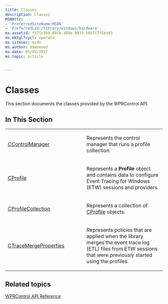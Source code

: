 ```yaml
---
title: Classes
description: Classes
MSHAttr:
- 'PreferredSiteName:MSDN'
- 'PreferredLib:/library/windows/hardware'
ms.assetid: f371c3b9-085b-499e-8933-505ff7f5bd45
ms.mktglfcycl: operate
ms.sitesec: msdn
ms.author: dawnwood
ms.date: 05/05/2017
ms.topic: article


---
```


# Classes


This section documents the classes provided by the WPRControl API.

## In This Section


<table>
<colgroup>
<col width="50%" />
<col width="50%" />
</colgroup>
<tbody>
<tr class="odd">
<td><p><a href="ccontrolmanager.md" data-raw-source="[CControlManager](ccontrolmanager.md)">CControlManager</a></p></td>
<td><p>Represents the control manager that runs a profile collection.</p></td>
</tr>
<tr class="even">
<td><p><a href="cprofile.md" data-raw-source="[CProfile](cprofile.md)">CProfile</a></p></td>
<td><p>Represents a <strong>Profile</strong> object and contains data to configure Event Tracing for Windows (ETW) sessions and providers.</p></td>
</tr>
<tr class="odd">
<td><p><a href="cprofilecollection.md" data-raw-source="[CProfileCollection](cprofilecollection.md)">CProfileCollection</a></p></td>
<td><p>Represents a collection of <a href="cprofile.md" data-raw-source="[CProfile](cprofile.md)">CProfile</a> objects.</p></td>
</tr>
<tr class="even">
<td><p><a href="ctracemergeproperties.md" data-raw-source="[CTraceMergeProperties](ctracemergeproperties.md)">CTraceMergeProperties</a></p></td>
<td><p>Represents policies that are applied when the library merges the event trace log (ETL) files from ETW sessions that were previously started using the profiles.</p></td>
</tr>
</tbody>
</table>

 

## Related topics


[WPRControl API Reference](wprcontrol-api-reference.md)

 

 







